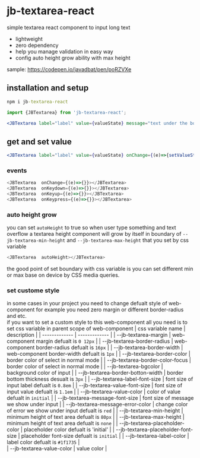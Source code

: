 # jb-textarea-react

simple textarea react component to input long text

- lightweight
- zero dependency
- help you manage validation in easy way
- config auto height grow ability with max height

sample: <https://codepen.io/javadbat/pen/poRZVXe>

## installation and setup

```cmd
npm i jb-textarea-react
```

```jsx
import {JBTextarea} from 'jb-textarea-react';

<JBTextarea label="label" value={valueState} message="text under the box"></JBTextarea>
```

## get and set value

```jsx
<JBTextarea label="label" value={valueState} onChange={(e)=>{setValueState(e.target.value)}}></JBTextarea>
```

### events

```js
<JBTextarea  onChange={(e)=>{}}></JBTextarea>
<JBTextarea  onKeydown={(e)=>{}}></JBTextarea>
<JBTextarea  onKeyup={(e)=>{}}></JBTextarea>
<JBTextarea  onKeypress={(e)=>{}}></JBTextarea>
```

### auto height grow

you can set `autoHeight` to true so when user type something and text overflow a textarea height component will grow by itself in boundary of `--jb-textarea-min-height` and `--jb-textarea-max-height` that you set by css variable 

```js
<JBTextarea  autoHeight></JBTextarea>
```

the good point of set boundary with css variable is you can set different min or max base on device by CSS media queries.

### set custome style

in some cases in your project you need to change defualt style of web-component for example you need zero margin or different border-radius and etc.    
if you want to set a custom style to this web-component all you need is to set css variable in parent scope of web-component 
| css variable name                     | description                                                                                   |
| -------------                         | -------------                                                                                 |
| --jb-textarea-margin                  | web-component margin defualt is `0 12px`                                                      |
| --jb-textarea-border-radius           | web-component border-radius defualt is `16px`                                                 |
| --jb-textarea-border-width            | web-component border-width defualt is `1px`                                                   |
| --jb-textarea-border-color            | border color of select in normal mode                                                         |
| --jb-textarea-border-color-focus      | border color of select in normal mode                                                         |
| --jb-textarea-bgcolor                 | background color of input                                                                     |
| --jb-textarea-border-botton-width     | border bottom thickness desualt is `3px`                                                      |
| --jb-textarea-label-font-size         | font size of input label defualt is `0.8em`                                                   |
| --jb-textarea-value-font-size         | font size of input value defualt is `1.1em`                                                   |
| --jb-textarea-value-color             | color of value defualt in `initial`                                                           |
| --jb-textarea-message-font-size       | font size of message we show under input                                                      |
| --jb-textarea-message-error-color     | change color of error we show under input defualt is `red`                                    |
| --jb-textarea-min-height              | minimum height of text area defualt is `80px`                                                 |
| --jb-textarea-max-height              | minimum height of text area defualt is `none`                                                 |
| --jb-textarea-placeholder-color       | placeholder color defualt is 'initial'                                                        |
| --jb-textarea-placeholder-font-size   | placeholder font-size defualt is `initial`                                                    |
| --jb-textarea-label-color             | label color defualt is `#1f1735`                                                              |    
| --jb-textarea-value-color             | value color                                                                                   |
